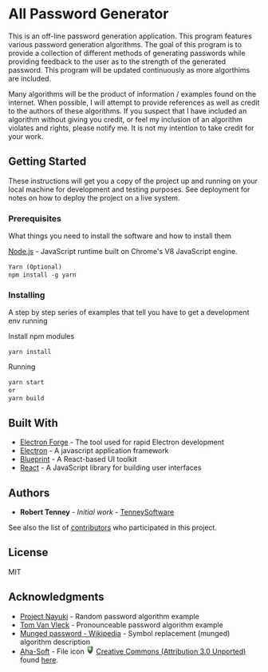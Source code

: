 # All Password Generator

This is an off-line password generation application. This program features various password generation algorithms. The goal of this program is to provide a collection of different methods of generating passwords while providing feedback to the user as to the strength of the generated password. This program will be updated continuously as more algorthims are included.

Many algorithms will be the product of information / examples found on the internet. When possible, I will attempt to provide references as well as credit to the authors of these algorithms. If you suspect that I have included an algorithm without giving you credit, or feel my inclusion of an algorithm violates and rights, please notify me. It is not my intention to take credit for your work.

## Getting Started

These instructions will get you a copy of the project up and running on your local machine for development and testing purposes. See deployment for notes on how to deploy the project on a live system.

### Prerequisites

What things you need to install the software and how to install them

[Node.js](https://nodejs.org/en/) - JavaScript runtime built on Chrome's V8 JavaScript engine.
```
Yarn (Optional)
npm install -g yarn
```

### Installing

A step by step series of examples that tell you have to get a development env running

Install npm modules

```
yarn install
```

Running

```
yarn start
or
yarn build
```

## Built With

* [Electron Forge](https://electronforge.io/) - The tool used for rapid Electron development
* [Electron](https://electronjs.org/) - A javascript application framework
* [Blueprint](http://blueprintjs.com/) - A React-based UI toolkit
* [React](https://reactjs.org/) - A JavaScript library for building user interfaces

## Authors

* **Robert Tenney** - *Initial work* - [TenneySoftware](http://www.tenneysoftware.com/)

See also the list of [contributors](https://github.com/your/project/contributors) who participated in this project.

## License

MIT

<!-- This project is licensed under the MIT License - see the [LICENSE.md](LICENSE.md) file for details -->

## Acknowledgments

* [Project Nayuki](https://www.nayuki.io/page/random-password-generator-javascript) - Random password algorithm example
* [Tom Van Vleck](http://multicians.org/thvv/gpw-js.html) - Pronounceable password algorithm example
* [Munged password - Wikipedia](https://en.wikipedia.org/wiki/Munged_password) - Symbol replacement (munged) algorithm description
* [Aha-Soft](https://www.iconfinder.com/aha-soft) - File icon <img style="width: 16px; height: 16px;" src="./resources/Icon.png"> [Creative Commons (Attribution 3.0 Unported)](http://creativecommons.org/licenses/by/3.0/) found [here](https://www.iconfinder.com/icons/128427/antivirus_guard_locked_password_privacy_private_protect_protection_safe_secure_security_shield_icon#size=64).
